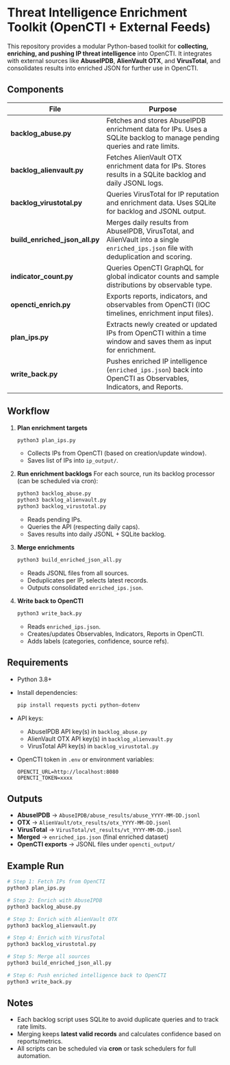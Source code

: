 # Threat Intelligence Enrichment Toolkit (OpenCTI + External Feeds)

This repository provides a modular Python-based toolkit for **collecting, enriching, and pushing IP threat intelligence** into OpenCTI.
It integrates with external sources like **AbuseIPDB**, **AlienVault OTX**, and **VirusTotal**, and consolidates results into enriched JSON for further use in OpenCTI.

## Components

| File                           | Purpose                                                                                                                                |
| ------------------------------ | -------------------------------------------------------------------------------------------------------------------------------------- |
| **backlog_abuse.py**           | Fetches and stores AbuseIPDB enrichment data for IPs. Uses a SQLite backlog to manage pending queries and rate limits.                 |
| **backlog_alienvault.py**      | Fetches AlienVault OTX enrichment data for IPs. Stores results in a SQLite backlog and daily JSONL logs.                               |
| **backlog_virustotal.py**      | Queries VirusTotal for IP reputation and enrichment data. Uses SQLite for backlog and JSONL output.                                    |
| **build_enriched_json_all.py** | Merges daily results from AbuseIPDB, VirusTotal, and AlienVault into a single `enriched_ips.json` file with deduplication and scoring. |
| **indicator_count.py**         | Queries OpenCTI GraphQL for global indicator counts and sample distributions by observable type.                                       |
| **opencti_enrich.py**          | Exports reports, indicators, and observables from OpenCTI (IOC timelines, enrichment input files).                                     |
| **plan_ips.py**                | Extracts newly created or updated IPs from OpenCTI within a time window and saves them as input for enrichment.                        |
| **write_back.py**              | Pushes enriched IP intelligence (`enriched_ips.json`) back into OpenCTI as Observables, Indicators, and Reports.                       |

## Workflow

1. **Plan enrichment targets**

   ```bash
   python3 plan_ips.py
   ```

   * Collects IPs from OpenCTI (based on creation/update window).
   * Saves list of IPs into `ip_output/`.

2. **Run enrichment backlogs**
   For each source, run its backlog processor (can be scheduled via cron):

   ```bash
   python3 backlog_abuse.py
   python3 backlog_alienvault.py
   python3 backlog_virustotal.py
   ```

   * Reads pending IPs.
   * Queries the API (respecting daily caps).
   * Saves results into daily JSONL + SQLite backlog.

3. **Merge enrichments**

   ```bash
   python3 build_enriched_json_all.py
   ```

   * Reads JSONL files from all sources.
   * Deduplicates per IP, selects latest records.
   * Outputs consolidated `enriched_ips.json`.

4. **Write back to OpenCTI**

   ```bash
   python3 write_back.py
   ```

   * Reads `enriched_ips.json`.
   * Creates/updates Observables, Indicators, Reports in OpenCTI.
   * Adds labels (categories, confidence, source refs).

## Requirements

* Python 3.8+
* Install dependencies:

  ```bash
  pip install requests pycti python-dotenv
  ```
* API keys:

  * AbuseIPDB API key(s) in `backlog_abuse.py`
  * AlienVault OTX API key(s) in `backlog_alienvault.py`
  * VirusTotal API key(s) in `backlog_virustotal.py`
* OpenCTI token in `.env` or environment variables:

  ```env
  OPENCTI_URL=http://localhost:8080
  OPENCTI_TOKEN=xxxx
  ```
## Outputs

* **AbuseIPDB** → `AbuseIPDB/abuse_results/abuse_YYYY-MM-DD.jsonl`
* **OTX** → `AlienVault/otx_results/otx_YYYY-MM-DD.jsonl`
* **VirusTotal** → `VirusTotal/vt_results/vt_YYYY-MM-DD.jsonl`
* **Merged** → `enriched_ips.json` (final enriched dataset)
* **OpenCTI exports** → JSONL files under `opencti_output/`

## Example Run

```bash
# Step 1: Fetch IPs from OpenCTI
python3 plan_ips.py

# Step 2: Enrich with AbuseIPDB
python3 backlog_abuse.py

# Step 3: Enrich with AlienVault OTX
python3 backlog_alienvault.py

# Step 4: Enrich with VirusTotal
python3 backlog_virustotal.py

# Step 5: Merge all sources
python3 build_enriched_json_all.py

# Step 6: Push enriched intelligence back to OpenCTI
python3 write_back.py
```

## Notes

* Each backlog script uses SQLite to avoid duplicate queries and to track rate limits.
* Merging keeps **latest valid records** and calculates confidence based on reports/metrics.
* All scripts can be scheduled via **cron** or task schedulers for full automation.
